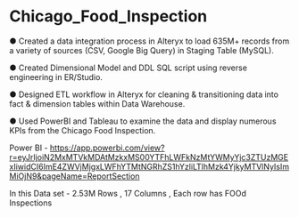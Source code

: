 # Chicago_Food_Inspection

● Created a data integration process in Alteryx to load 635M+ records from a variety of sources (CSV, Google Big 
Query) in Staging Table (MySQL).

● Created Dimensional Model and DDL SQL script using reverse engineering in ER/Studio.

● Designed ETL workflow in Alteryx for cleaning & transitioning data into fact & dimension tables within Data 
Warehouse.

● Used PowerBI and Tableau to examine the data and display numerous KPIs from the Chicago Food Inspection.


Power BI - https://app.powerbi.com/view?r=eyJrIjoiN2MxMTVkMDAtMzkxMS00YTFhLWFkNzMtYWMyYjc3ZTUzMGExIiwidCI6ImE4ZWVjMjgxLWFhYTMtNGRhZS1hYzliLTlhMzk4YjkyMTVlNyIsImMiOjN9&pageName=ReportSection 


In this Data set - 2.53M Rows , 17 Columns , Each row has FOOd Inspections
